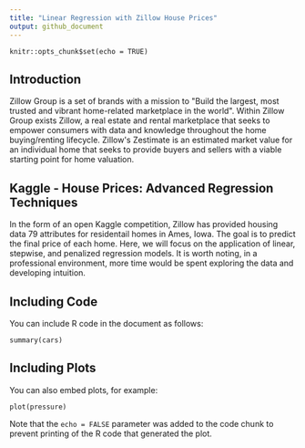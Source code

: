```yaml
---
title: "Linear Regression with Zillow House Prices"
output: github_document
---
```


```{r setup, include=FALSE}
knitr::opts_chunk$set(echo = TRUE)
```

## Introduction

Zillow Group is a set of brands with a mission to "Build the largest, most trusted and vibrant home-related marketplace in the world". Within Zillow Group exists Zillow, a real estate and rental marketplace that seeks to empower consumers with data and knowledge throughout the home buying/renting lifecycle. Zillow's Zestimate is an estimated market value for an individual home that seeks to provide buyers and sellers with a viable starting point for home valuation.

## Kaggle - House Prices: Advanced Regression Techniques

In the form of an open Kaggle competition, Zillow has provided housing data 79 attributes for residentail homes in Ames, Iowa. The goal is to predict the final price of each home. Here, we will focus on the application of linear, stepwise, and penalized regression models. It is worth noting, in a professional environment, more time would be spent exploring the data and developing intuition.  

## Including Code

You can include R code in the document as follows:

```{r cars}
summary(cars)
```

## Including Plots

You can also embed plots, for example:

```{r pressure, echo=FALSE}
plot(pressure)
```

Note that the `echo = FALSE` parameter was added to the code chunk to prevent printing of the R code that generated the plot.
